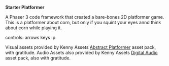 **Starter Platformer**

A Phaser 3 code framework that created a bare-bones 2D platformer game.
This is a platformer about corn, but only if you squint your eyes annd think about corn while playing it.

controls:
arrows keys :p

Visual assets provided by Kenny Assets [Abstract Platformer](https://kenney.nl/assets/abstract-platformer) asset pack, with gratitude. 
Audio Assets also provided by Kenny Assets [Digital Audio](https://kenney.nl/assets/digital-audio) asset pack, also with gratitude.
